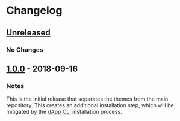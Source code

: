 # Changelog

## [Unreleased]
### No Changes

## [1.0.0] - 2018-09-16
### Notes
This is the initial release that separates the themes from the main repository.  This creates an additional installation step, which will be mitigated by the [dApp CLI](https://github.com/dappur/dapp) installation process.

[Unreleased]: https://github.com/dappur/theme-AdminLTE/compare/v1.0.0...HEAD
[1.0.0]: https://github.com/dappur/theme-AdminLTE/tree/v1.0.0